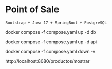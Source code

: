 # Point of Sale

`Bootstrap + Java 17 + SpringBoot + PostgreSQL`

docker compose -f compose.yaml up -d db

docker compose -f compose.yaml up -d api

docker compose -f compose.yaml down -v

http://localhost:8080/productos/mostrar